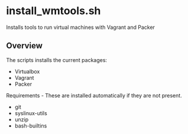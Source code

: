 # install_wmtools.sh

Installs tools to run virtual machines with Vagrant and Packer

## Overview

The scripts installs the current packages:
* Virtualbox
* Vagrant
* Packer

Requirements - These are installed automatically if they are not present.
* git
* syslinux-utils
* unzip
* bash-builtins



